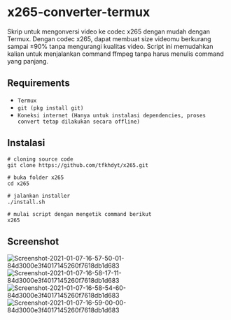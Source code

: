 # x265-converter-termux
Skrip untuk mengonversi video ke codec x265 dengan mudah dengan Termux.
Dengan codec x265, dapat membuat size videomu berkurang sampai ±90% tanpa mengurangi kualitas video.
Script ini memudahkan kalian untuk menjalankan command ffmpeg tanpa harus menulis command yang panjang.

## Requirements
- `Termux`
- `git (pkg install git)`
- `Koneksi internet (Hanya untuk instalasi dependencies, proses convert tetap dilakukan secara offline)`

## Instalasi
```Shell
# cloning source code
git clone https://github.com/tfkhdyt/x265.git

# buka folder x265
cd x265

# jalankan installer
./install.sh

# mulai script dengan mengetik command berikut
x265
```

## Screenshot
<img src="https://i.postimg.cc/pmxLxh6r/Screenshot-2021-01-07-16-57-50-01-84d3000e3f4017145260f7618db1d683.jpg" alt="Screenshot-2021-01-07-16-57-50-01-84d3000e3f4017145260f7618db1d683"/> <img src="https://i.postimg.cc/kVYJxjXR/Screenshot-2021-01-07-16-58-17-11-84d3000e3f4017145260f7618db1d683.jpg" alt="Screenshot-2021-01-07-16-58-17-11-84d3000e3f4017145260f7618db1d683"/> <img src="https://i.postimg.cc/WFD2SMhW/Screenshot-2021-01-07-16-58-54-60-84d3000e3f4017145260f7618db1d683.jpg" alt="Screenshot-2021-01-07-16-58-54-60-84d3000e3f4017145260f7618db1d683"/> <img src="https://i.postimg.cc/sMcD2jkc/Screenshot-2021-01-07-16-59-00-00-84d3000e3f4017145260f7618db1d683.jpg" alt="Screenshot-2021-01-07-16-59-00-00-84d3000e3f4017145260f7618db1d683"/>

